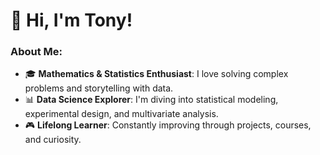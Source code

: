 # 👋 Hi, I'm Tony!

### About Me:
- 🎓 **Mathematics & Statistics Enthusiast**: I love solving complex problems and storytelling with data.
- 📊 **Data Science Explorer**: I'm diving into statistical modeling, experimental design, and multivariate analysis.
- 🎮 **Lifelong Learner**: Constantly improving through projects, courses, and curiosity.
